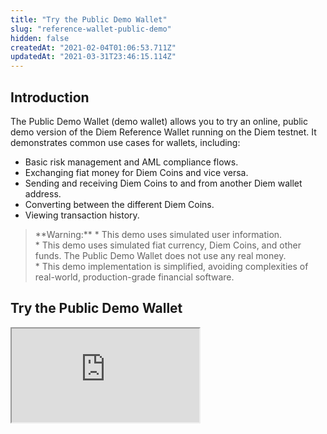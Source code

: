 ```yaml
---
title: "Try the Public Demo Wallet"
slug: "reference-wallet-public-demo"
hidden: false
createdAt: "2021-02-04T01:06:53.711Z"
updatedAt: "2021-03-31T23:46:15.114Z"
---
```

## Introduction

The Public Demo Wallet (demo wallet) allows you to try an online, public demo version of the Diem Reference Wallet running on the Diem testnet. It demonstrates common use cases for wallets, including:

* Basic risk management and AML compliance flows.
* Exchanging fiat money for Diem Coins and vice versa.
* Sending and receiving Diem Coins to and from another Diem wallet address.
* Converting between the different Diem Coins.
* Viewing transaction history.

<blockquote className="block_note block_note_warning">
 **Warning:** * This demo uses simulated user information.
<br/>* This demo uses simulated fiat currency, Diem Coins, and other funds. The Public Demo Wallet does not use any real money. 
<br/>* This demo implementation is simplified, avoiding complexities of real-world, production-grade financial software. 
</blockquote>

## Try the Public Demo Wallet

<iframe src="https://demo-wallet.diem.com/login/" />

Click <a href="/reference-wallet" target="_blank">here</a> for a full page version of this demo

### User flows

The image below details the different user flows for the Public Demo Wallet.
![Figure 1.0 Different user flows for the Public Demo Wallet](https://files.readme.io/1e00b40-userflows-demo-wallet.svg)
<small className="figure">Figure 1.0 Different user flows for the Public Demo Wallet</small>

## Register and sign up 

New users who want to use the Public Demo Wallet go through a simulated registration process. Users should enter a dummy username and password at signup and choose from a dummy identity during the sign up process.

The sign-up process simulates collecting information for proper identity verification and account security. 

To create your Public Demo Wallet account and select a simulated user for the demo:

1. On the log in page, click 'Sign up'.
2. Type a dummy username and password. Do not use usernames or passwords that you use on any other site. This is your account for the demo wallet. With this, you can return later to the same setup.
3. Click to agree to the terms and conditions. The link to the document is disabled and the button is just an example. Then, click 'Sign up'.
4. On the rest of the sign-up pages: 
     * **Verify Your Identity**: Choose any dummy identity and click Continue.
     * **Verify Your Identity again and Add Your Address**: Leave as is or select any dummy identity and click 'Continue'.
     * **Add Your Photo ID**: Either click Skip or add a dummy image and click 'Continue'. The Public Demo Wallet always accepts the demo identification document, but it does not analyze or store it.
     * **Choose Default Currency**: Leave the default or select any currency and click 'Continue'. You can change this later with the settings gear icon.

The demo wallet briefly displays a Verification Pending page to show the expected behavior of a hypothetical wallet. You are now logged in and your Home page displays. 


To use most features of the Send, Request, and Transfer buttons, you must first:
* Set a funding source. 
* Deposit funds to your account. 

<blockquote className="block_note block_note_warning">
 **Warning:** Real-world user verification and risk management are beyond the scope of the Diem Reference Wallet and contain many opportunities for further development. 
</blockquote>

Read more about the user verification [in the Risk section](doc:reference-wallet-set-up-modules#risk-module).

## Log in and log out

To log in, click either:
1. 'Sign up' to register as a new user if:
   * This is the first time you are using the demo wallet.
   * You want to create another account and view the sign-up process again. 
2. Log in if you have already signed up. This asks for your username and password and displays your Home page.

To log out:
1. Click the settings gear icon on the top right of the demo wallet’s screen and scroll down to the 'Logout' button. 
2. Click the 'Logout' button to logout. 


## Manage your password

To change the password for your account:
1. On the 'Log in' page, click 'Forgot Password'.
2. On the 'Forgot Password' page, type your username and click 'Continue'. The demo displays a sample message about sending you an email. Instead of sending an email, the demo then goes directly to the 'Create a new password' page.
3. Type and confirm a new password and click 'Submit'.
4. The 'Log in' page is displayed again.


## View your home page

Once you finish logging in or signing up, you will be redirected to the home page. To view your home page at other times, click 'Home' in the top menu bar or click 'X' to cancel your current transaction. 

Here are some of the things you can see and do using the home page: 
* View your current demo wallet balance for each Diem Coin currency.
* Use the settings gear icon in the title bar to select funding sources, change settings, or log out.
* A list of your most recent transactions.
* Buttons to send or request funds and a button for different types of 'Transfer' requests, where you can add or withdraw funds, and convert your Diem Coin currency.

![Figure 2.0 Demo Wallet home page](https://files.readme.io/b49617d-wallet-home.svg)
<small className="figure">Figure 2.0 Demo Wallet home page</small>

## Manage payment methods and user settings

You need at least one payment method or funding source for the rest of the demo.

1. Click the settings gear icon on the top right of the screen to:
   * Add payment methods. Select one or more of the available simulated credit cards or bank accounts.
   * Choose your preferred currency and preferred language. The currency you choose affects the base currency used in the currency exchange operations throughout the wallet.
   * View your username. 
2. Click 'Save Settings'.
![Figure 2.1 Public Demo Wallet settings page](https://files.readme.io/f921157-modify-settings.svg)
<small className="figure">Figure 2.1 Public Demo Wallet settings page</small>

You can also add or manage your simulated payment methods when you try to add fake Diem Coins to your wallet. 

<blockquote className="block_note block_note_info">
 **Info:** The payment methods are for demonstration purposes only. The supplied information is not validated, and no real transactions are made using the configured credit cards and bank accounts. Users of the Public Demo Wallet will not be permitted to enter real credit card or bank account information. 
</blockquote>

![Figure 2.3 choose language](https://files.readme.io/1157496-language-settings.svg)
<small className="figure">Figure 2.3 choose language</small>

## Deposit to and withdraw from your wallet  

You can simulate:
* The purchase of fake Diem Coins using your dummy user’s credit card or bank account wire transfer. This deposits the purchased amount to your demo wallet.
* The sale of fake Diem Coins by withdrawing from your demo wallet and applying it to your dummy user’s credit card or bank account. 
* 
<blockquote className="block_note block_note_info">
 **Info:** For safety and security, the Public Demo Wallet does not support the entry of actual credit card or bank account details. 
</blockquote>

To purchase simulated Diem Coins and deposit them to your Public Demo Wallet:


1. From your Home page, click 'Transfer', then 'Add'.
2. In the 'Add Money' dialog:
   * Select any funding source to use for purchasing simulated Diem Coins. If you don't have a funding source available, click 'Manage payment methods' from the drop-down and add one of the existing simulated payment methods.  
   * Choose a balance to deposit purchased funds to. The demo wallet keeps funds of different currencies in different pockets.
   * Type any amount in either 'Adding' or 'Currently equal to'. The equivalents are calculated automatically. Optionally, select a different currency to show a different equivalence. 
   * To add the amount to your wallet, click 'Review', 'Confirm', and 'Done'. 
	
Your Home page shows your current demo wallet balance. Now you can convert, withdraw, or send funds from your Home page.

To withdraw (sell) simulated Diem Coins after you have deposited an amount:

1. From your Home page, click 'Transfer', then 'Withdraw'.
2. Select any funding source where you can send these simulated funds.  
3. Choose a balance to withdraw funds from.
4. Type any amount in either 'Amount' to withdraw or 'Currently equal to'. The equivalents are calculated automatically. Optionally, select a different currency to show a different equivalence. 
5. To withdraw the amount, click 'Review', 'Confirm', and 'Done'. 

Your Home page shows your updated demo wallet balance. 


## Convert funds to a different currency

The Public Demo Wallet shows an example of a conversion page that you could use for your wallet. For the demo, the actual conversion is disabled.

<blockquote className="block_note block_note_info">
 **Info:** In a production application, this function may be subject to regulatory and licensing obligations for the service providers involved. See Prospective VASPs to learn more. 
</blockquote>

To convert funds:

1. From your Home page, click 'Transfer', then 'Convert'.
2. Select currencies to convert from and to and an amount to convert. The Public Demo Wallet currently supports only one currency. 
4. Click 'Review' to see how the demo incorporates error messages. The 'Review' button does no conversion for this demo.   

## View your transaction history

Your Home page displays your latest transactions.

To see all your transactions:
1. Click 'See all' under the displayed transactions.
2. On the 'All Transactions' page, use the drop-down menus to filter which transactions you see and in what order.
3. Click 'Home' to exit the 'All Transactions' page.

Transactions may be internal (i.e., off-chain), within the wallet’s network (e.g., Diem Coins transfer between customers of the same wallet service), or external (i.e., on-chain) on the Diem Blockchain (e.g., Diem transfer to some external Diem address).
![Figure 3.0 View list of transactions](https://files.readme.io/f874d54-execute-transactions.png)
<small className="figure">Figure 3.0 View list of transactions</small>

Each transaction consists of:

* Direction (sent or received)
* Address
* Amount of Diem Coins
* Current fiat value in default fiat currency, as configured in the wallet settings
* Transaction execution date

### Check transaction details

Clicking a transaction in the transactions list will open a window with transaction details.


![Figure 3.1 View transaction details](https://files.readme.io/10e8613-check-transaction.png)
<small className="figure">Figure 3.1 View transaction details</small>

Each transaction consists of:

* Direction (sent or received)
* Amount of Diem Coins
* Current fiat value in default fiat currency, as configured in the wallet settings
* Transaction execution date and time
* Address
* Diem transaction ID – Diem Blockchain transaction’s ledger version number with link to an external Diem Blockchain explorer, if applicable. If not applicable, as in the cases of internal transactions, the field will be marked as unavailable.



## Request and send funds

To send or request simulated funds in the demo wallet:

1. Create two accounts using 'Sign up'. Remember the usernames and passwords. If you already have two or more accounts, you can use them instead.
2. In the second account, deposit funds if it doesn’t already have some, then log out.
3. Log in to the first account.
4. Click Request, select a currency, and specify an amount.
5. Select and copy the wallet address. The 'Copy Address' button is an example and is disabled in the demo. Then, log out. 
6. Log in to the second account.
7. Click 'Send', choose a currency, type an amount, and paste the other account’s wallet address.
8. Click 'Review', then 'Send', then 'Done'.

Your Home page shows the Send transaction and your updated balance. Log out and log in to the first account to view its Total Balance and Recent Transactions.